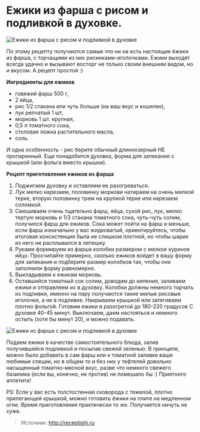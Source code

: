 # Ежики из фарша с рисом и подливкой в духовке.
![Ежики из фарша с рисом и подливкой в духовке](/images/Kulinar/Second/ezhiki-iz-farsha-s-risom-v-duhovke01.jpg 'Ежики из фарша с рисом и подливкой в духовке')

По этому рецепту получаются самые что ни на есть настоящие ёжики из фарша, с торчащими из них рисинками-иголочками. Ежики выходят всегда удачно и вызывают восторг не только своим внешним видом, но и вкусом. А рецепт простой :)

**Ингредиенты для ежиков**

- говяжий фарш 500 г,
- 2 яйца,
- рис 1/2 стакана или чуть больше (на ваш вкус и кошелек),
- лук репчатый 1 шт,
- морковь 1 шт. крупная,
- 0,5 л томатного сока,
- столовая ложка растительного масла,
- соль.

И одна особенность - рис берите обычный длиннозерный НЕ пропаренный. Еще понадобится духовка, форма для запекания с крышкой (или фольга вместо крышки).

**Рецепт приготовления ежиков из фарша**

1. Поджигаем духовку и оставляем ее разогреваться.
2. Лук мелко нарезаем, половинку моркови натираем на очень мелкой терке, вторую половинку трем на крупной терке или нарезаем соломкой.
3. Смешиваем очень тщательно фарш, яйца, сухой рис, лук, мелко тертую морковь и 1/3 стакана томатного сока, чуть-чуть солим, получился фарш для ежиков. Сока может пойти на фарш и меньше, если фарш изначально у вас жидковатый, ориентируйтесь, чтобы итоговая консистенция была не слишком плотной, но чтобы шарик из него не расплывался в лепешку.
4. Руками формируем из фарша колобки размером с мелкое куриное яйцо. Просчитайте примерно, сколько ежиков войдет в вашу форму для запекания и подберите размер колобков так, чтобы они заполнили форму равномерно.
5. Выкладываем к ежикам морковь.
6. Оставшийся томатный сок солим, доводим до кипения, заливаем ежики и отправляем их в духовку. Колобки должны немного торчать из подливки, именно на пару получаются такие милые рисовые иголочки, а не в подливке. Накрываем крышкой или затягиваем плотно фольгой. Готовим ежики в разогретой до 180-220 градусов С духовке 40-45 минут. Выключаем, даем настояться и немного остыть (хотя бы минут 20), и можно подавать.

![Ежики из фарша с рисом и подливкой в духовке](/images/Kulinar/Second/ezhiki-iz-farsha-s-risom-v-duhovke02.jpg 'Ежики из фарша с рисом и подливкой в духовке')

Подаем ежики в качестве самостоятельного блюда, залив получившейся подливкой и посыпав свежей зеленью. В принципе, можно было добавить в сам фарш или к томатной заливке ваши любимые специи, но в общем то и без них у тефтелей довольно насыщенный томатно-мясной вкус, разве что немного свежего базилика (если вы, конечно, не против) не помешало бы :) Приятного аппетита!

PS: Если у вас есть толстостенная сковорода с тяжелой, плотно прилегающей крышкой, можно готовить ёжики на плите на медленном огне. Время приготовления практически то же. Получается ничуть не хуже.

> Источник: http://receptishi.ru
